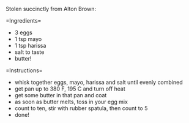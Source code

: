 Stolen succinctly from Alton Brown:

=Ingredients=
* 3 eggs
* 1 tsp mayo
* 1 tsp harissa
* salt to taste
* butter!

=Instructions=
* whisk together eggs, mayo, harissa and salt until evenly combined
* get pan up to 380 F, 195 C and turn off heat
* get some butter in that pan and coat
* as soon as butter melts, toss in your egg mix
* count to ten, stir with rubber spatula, then count to 5
* done!

